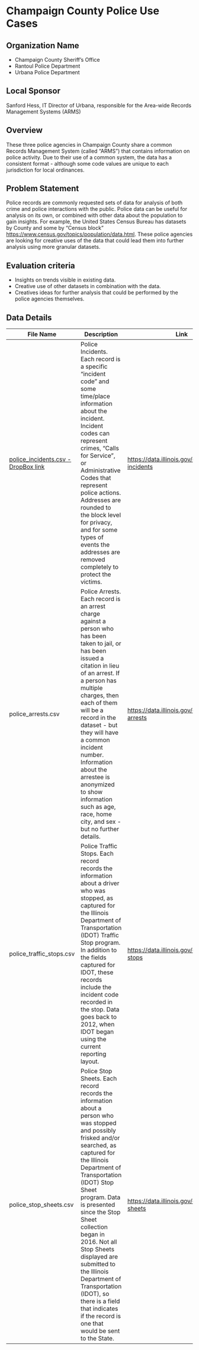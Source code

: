 # Champaign County Police Use Cases

## Organization Name
- Champaign County Sheriff’s Office
- Rantoul Police Department
- Urbana Police Department
 
## Local Sponsor
Sanford Hess, IT Director of Urbana, responsible for the Area-wide Records Management Systems (ARMS) 

## Overview
These three police agencies in Champaign County share a common Records  Management System (called “ARMS”) that contains information on police activity.  Due to their use of a common system, the data has a consistent format - although some code values are unique to each jurisdiction for local ordinances.

## Problem Statement
Police records are commonly requested sets of data for analysis of both crime and police interactions with the public.  Police data can be useful for analysis on its own, or combined with other data about the population to gain insights.  For example, the United States Census Bureau has datasets by County and some by “Census block” https://www.census.gov/topics/population/data.html.  These police agencies are looking for creative uses of the data that could lead them into further analysis using more granular datasets.

## Evaluation criteria
- Insights on trends visible in existing data.
- Creative use of other datasets in combination with the data.
- Creatives ideas for further analysis that could be performed by the police agencies themselves.

## Data Details
| File Name | Description | Link |
| --------- | ----------- | ---- |
| [police_incidents.csv - DropBox link](https://www.dropbox.com/s/tw5878lg0n97r11/police-incidents.csv?dl=0) | Police Incidents.  Each record is a specific “incident code” and some time/place information about the incident.  Incident codes can represent crimes, “Calls for Service”, or Administrative Codes that represent police actions.  Addresses are rounded to the block level for privacy, and for some types of events the addresses are removed completely to protect the victims. | https://data.illinois.gov/dataset/police-incidents |
| police_arrests.csv | Police Arrests.  Each record is an arrest charge against a person who has been taken to jail, or has been issued a citation in lieu of an arrest.  If a person has multiple charges, then each of them will be a record in the dataset - but they will have a common incident number.  Information about the arrestee is anonymized to show information such as age, race, home city, and sex - but no further details. | https://data.illinois.gov/dataset/police-arrests | 
| police_traffic_stops.csv | Police Traffic Stops.  Each record records the information about a driver who was stopped, as captured for the Illinois Department of Transportation (IDOT) Traffic Stop program.  In addition to the fields captured for IDOT, these records include the incident code recorded in the stop. Data goes back to 2012, when IDOT began using the current reporting layout. | https://data.illinois.gov/dataset/traffic-stops |
| police_stop_sheets.csv | Police Stop Sheets.  Each record records the information about a person who was stopped and possibly frisked and/or searched, as captured for the Illinois Department of Transportation (IDOT) Stop Sheet program.    Data is presented since the Stop Sheet collection began in 2016.  Not all Stop Sheets displayed are submitted to the Illinois Department of Transportation (IDOT), so there is a field that indicates if the record is one that would be sent to the State. | https://data.illinois.gov/dataset/stop-sheets |
